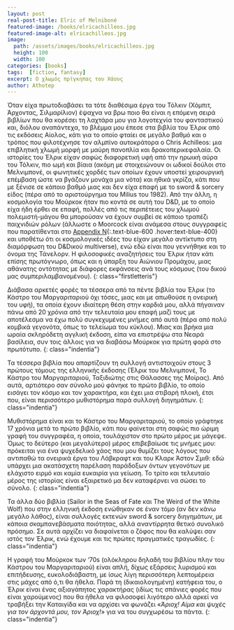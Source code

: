 ```yaml
---
layout: post
real-post-title: Elric of Melniboné
featured-image: /books/elricachilleos.jpg
featured-image-alt: elricachilleos.jpg
image:
  path: /assets/images/books/elricachilleos.jpg
  height: 100
  width: 100
categories: [books]
tags:  [fiction, fantasy]
excerpt: Ο χλωμός πρίγκηπας του Χάους
author: Athotep
---
```


Όταν είχα πρωτοδιαβάσει τα τότε διαθέσιμα έργα του Τόλκιν (Χόμπιτ, Άρχοντας, Σιλμαρίλιον) έψαχνα να βρω ποιο θα είναι η επόμενη σειρά βιβλίων που θα κορέσει τη λαχτάρα μου για λογοτεχνία του φανταστικού και, διόλου αναπάντεχα, το βλέμμα μου έπεσε στα βιβλία του Έλρικ από τις εκδόσεις Αίολος, κάτι για το οποίο φταίει σε μεγάλο βαθμό και ο τρόπος που φιλοτέχνησε τον αλμπίνο αυτοκράτορα ο Chris Achilleos: μια επιβλητική χλωμή μορφή με μαύρη πανοπλία και δρακοπερικεφαλαία. Οι ιστορίες του Έλρικ είχαν σαφώς διαφορετική υφή από την ηρωική αύρα του Τόλκιν, πιο ωμή και βίαια (ακόμη με στοιχειώνουν οι ωδικοί δούλοι στο Μελνιμπονέ, οι φωνητικές χορδές των οποίων έχουν υποστεί χειρουργική επέμβαση ώστε να βγάζουν μονάχα μια νότα) και ηθικά γκρίζα, κάτι που με ξένισε σε κάποιο βαθμό μιας και δεν είχα επαφή με το sword & sorcery είδος (πέρα από το αριστούργημα του Milius του 1982). Από την άλλη, η κοσμολογία του Μούρκοκ ήταν πιο κοντά σε αυτή του D&D, με το οποίο είχα ήδη έρθει σε επαφή, πολλές από τις περιπέτειες του χλωμού πολεμιστή-μάγου θα μπορούσαν να έχουν συμβεί σε κάποιο τραπέζι παιχνιδιών ρόλων (άλλωστε ο Moorcock είναι ανάμεσα στους συγγραφείς που παρατίθενται στο [Appendix N](https://dungeonsdragons.fandom.com/wiki/Appendix_N){:.text-blue-600 .hover:text-blue-400} και υποθέτω ότι οι κοσμολογικές ιδέες του είχαν μεγάλο αντίκτυπο στη διαμόρφωση του D&Dικού multiverse), ενώ εδώ είναι που γεννήθηκε και το όνομα της Τάνελορν. Η φιλοσοφικές αναζητήσεις του Έλρικ ήταν κάτι επίσης πρωτόγνωρο, όπως και η ύπαρξη του Αιώνιου Προμάχου, μιας αθάνατης οντότητας με διάφορες εκφάνσεις ανά τους κόσμους (του δικού μας συμπεριλαμβανομένου). 
{: class="firstletteris"}

Διάβασα αρκετές φορές τα τέσσερα από τα πέντε βιβλία του Έλρικ (το Κάστρο του Μαργαριταριού όχι τόσες, μιας και με απωθούσε η ονειρική του υφή), τα οποία έχουν ιδιαίτερη θέση στην καρδιά μου, αλλά πήγαιναν πάνω από 20 χρόνια από την τελευταία μου επαφή μαζί τους με αποτέλεσμα να έχω πολύ συγκεχυμένες μνήμες από αυτά (πέρα από πολύ κομβικά γεγονότα, όπως το τελείωμα του κύκλου). Μιας και βρήκα μια ωραία σκληρόδετη αγγλική έκδοση, είπα να επιστρέψω στα Νεαρά βασίλεια, συν τοις άλλοις για να διαβάσω Μούρκοκ για πρώτη φορά στο πρωτότυπο.
{: class="indentia"}

Τα τέσσερα βιβλία που απαρτίζουν τη συλλογή αντιστοιχούν στους 3 πρώτους τόμους της ελληνικής έκδοσης (Έλρικ του Μελνιμπονέ, Το Κάστρο του Μαργαριταριού, Ταξιδιώτης στις Θάλασσες της Μοίρας). Από αυτά, αρτιότερο σαν σύνολο μού φάνηκε το πρώτο βιβλίο, το οποίο εισάγει τον κόσμο και τον χαρακτήρα, και έχει μια στιβαρή πλοκή, έτσι που, είναι περισσότερο μυθιστόρημα παρά συλλογή διηγημάτων.
{: class="indentia"}

Μυθιστόρημα είναι και το Κάστρο του Μαργαριταριού, το οποίο γράφτηκε 17 χρόνια μετά το πρώτο βιβλίο, κάτι που φαίνεται στη σαφώς πιο ώριμη γραφή του συγγραφέα, η οποία, τουλάχιστον στο πρώτο μέρος με μάγεψε. Όμως το δεύτερο (και μεγαλύτερο) μέρος επιβεβαίωσε τις μνήμες μου: πρόκειται για ένα ψυχεδελικό χάος που μου θυμίζει τους λόγους που αντιπαθώ τα ονειρικά έργα του Λάβκραφτ και του Κλαρκ Άστον Σμιθ: εδώ υπάρχει μια ακατάσχετη παρέλαση παράδοξων όντων γεγονότων με ελάχιστο ειρμό και καμία ευκαιρία για γείωση. Το τρίτο και τελευταίο μέρος της ιστορίας είναι εξαιρετικό μα δεν καταφέρνει να σώσει το σύνολο.
{: class="indentia"}

Τα άλλα δύο βιβλία (Sailor in the Seas of Fate και The Weird of the White Wolf) που στην ελληνική έκδοση ενώθηκαν σε έναν τόμο (αν δεν κάνω μεγάλο λάθος), είναι συλλογές εκτενών sword & sorcery διηγημάτων, με κάποια σκαμπανεβάσματα ποιότητας, αλλά αναντίρρητα θετικό συνολικό πρόσημο. Σε αυτά αρχίζει να διαφαίνεται ο ζόφος που θα καλύψει σαν ιστός τον Έλρικ, ενώ έχουμε και τις πρώτες πραγματικές τραγωδίες. 
{: class="indentia"}

Η γραφή του Μούρκοκ των ‘70s (ολόκληρου δηλαδή του βιβλίου πλην του Κάστρου του Μαργαριταριού) είναι απλή, δίχως εξάρσεις λυρισμού και επιτήδευσης, ευκολοδιάβαστη, με ίσως λίγη περισσότερη λεπτομέρεια στις μάχες από ό,τι θα ήθελα. Παρά τη (δικαιολογημένη) κατήφεια του, ο Έλρικ είναι ένας αξιαγάπητος χαρακτήρας (ιδίως τις σπάνιες φορές που είναι χαρούμενος) που θα ήθελα να φιλοσοφεί λιγότερο αλλά αρκεί να τραβήξει την Καταιγίδα και να αρχίσει να φωνάζει «*Άριοχ! Αίμα και ψυχές για τον άρχοντά μου, τον Άριοχ!*» για να του συγχωρέσω τα πάντα. 
{: class="indentia"}

